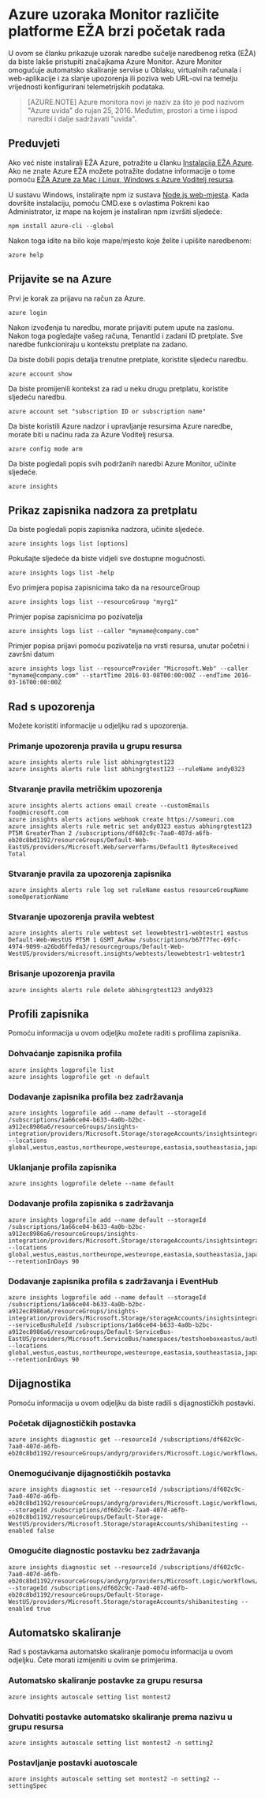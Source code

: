 <properties
    pageTitle="Uzorci Azure EŽA monitora brzi početak rada. | Microsoft Azure"
    description="Primjeri naredbi EŽA za značajke Azure Monitor. Azure Monitor je servis Microsoft Azure koji omogućuje slanje upozorenja, nazovite URL-ovi web na temelju vrijednosti konfigurirani telemetrijskih podataka, i automatsko skaliranje servise u Oblaku, virtualnih računala i web-aplikacije."
    authors="kamathashwin"
    manager="carolz"
    editor=""
    services="monitoring-and-diagnostics"
    documentationCenter="monitoring-and-diagnostics"/>

<tags
    ms.service="monitoring-and-diagnostics"
    ms.workload="na"
    ms.tgt_pltfrm="na"
    ms.devlang="na"
    ms.topic="article"
    ms.date="09/08/2016"
    ms.author="ashwink"/>

# <a name="azure-monitor--cross-platform-cli-quick-start-samples"></a>Azure uzoraka Monitor različite platforme EŽA brzi početak rada

U ovom se članku prikazuje uzorak naredbe sučelje naredbenog retka (EŽA) da biste lakše pristupiti značajkama Azure Monitor. Azure Monitor omogućuje automatsko skaliranje servise u Oblaku, virtualnih računala i web-aplikacije i za slanje upozorenja ili poziva web URL-ovi na temelju vrijednosti konfigurirani telemetrijskih podataka.

>[AZURE.NOTE] Azure monitora novi je naziv za što je pod nazivom "Azure uvida" do rujan 25, 2016. Međutim, prostori a time i ispod naredbi i dalje sadržavati "uvida".


## <a name="prerequisites"></a>Preduvjeti

Ako već niste instalirali EŽA Azure, potražite u članku [Instalacija EŽA Azure](../xplat-cli-install.md). Ako ne znate Azure EŽA možete potražite dodatne informacije o tome pomoću [EŽA Azure za Mac i Linux, Windows s Azure Voditelj resursa](../xplat-cli-azure-resource-manager.md).


U sustavu Windows, instalirajte npm iz sustava [Node.js web-mjesta](https://nodejs.org/). Kada dovršite instalaciju, pomoću CMD.exe s ovlastima Pokreni kao Administrator, iz mape na kojem je instaliran npm izvršiti sljedeće:

```console
npm install azure-cli --global
```

Nakon toga idite na bilo koje mape/mjesto koje želite i upišite naredbenom:

```console
azure help
```

## <a name="log-in-to-azure"></a>Prijavite se na Azure

Prvi je korak za prijavu na račun za Azure.

```console
azure login
```

Nakon izvođenja tu naredbu, morate prijaviti putem upute na zaslonu. Nakon toga pogledajte vašeg računa, TenantId i zadani ID pretplate. Sve naredbe funkcioniraju u kontekstu pretplate na zadano.

Da biste dobili popis detalja trenutne pretplate, koristite sljedeću naredbu.

```console
azure account show
```

Da biste promijenili kontekst za rad u neku drugu pretplatu, koristite sljedeću naredbu.

```console
azure account set "subscription ID or subscription name"
```

Da biste koristili Azure nadzor i upravljanje resursima Azure naredbe, morate biti u načinu rada za Azure Voditelj resursa.

```console
azure config mode arm
```

Da biste pogledali popis svih podržanih naredbi Azure Monitor, učinite sljedeće.

```console
azure insights
```

## <a name="view-audit-logs-for-a-subscription"></a>Prikaz zapisnika nadzora za pretplatu

Da biste pogledali popis zapisnika nadzora, učinite sljedeće.

```console
azure insights logs list [options]
```

Pokušajte sljedeće da biste vidjeli sve dostupne mogućnosti.

```console
azure insights logs list -help
```

Evo primjera popisa zapisnicima tako da na resourceGroup

```console
azure insights logs list --resourceGroup "myrg1"
```

Primjer popisa zapisnicima po pozivatelja

```console
azure insights logs list --caller "myname@company.com"
```

Primjer popisa prijavi pomoću pozivatelja na vrsti resursa, unutar početni i završni datum

```console
azure insights logs list --resourceProvider "Microsoft.Web" --caller "myname@company.com" --startTime 2016-03-08T00:00:00Z --endTime 2016-03-16T00:00:00Z
```

## <a name="work-with-alerts"></a>Rad s upozorenja
Možete koristiti informacije u odjeljku rad s upozorenja.

### <a name="get-alert-rules-in-a-resource-group"></a>Primanje upozorenja pravila u grupu resursa

```console
azure insights alerts rule list abhingrgtest123
azure insights alerts rule list abhingrgtest123 --ruleName andy0323
```

### <a name="create-a-metric-alert-rule"></a>Stvaranje pravila metričkim upozorenja

```console
azure insights alerts actions email create --customEmails foo@microsoft.com
azure insights alerts actions webhook create https://someuri.com
azure insights alerts rule metric set andy0323 eastus abhingrgtest123 PT5M GreaterThan 2 /subscriptions/df602c9c-7aa0-407d-a6fb-eb20c8bd1192/resourceGroups/Default-Web-EastUS/providers/Microsoft.Web/serverfarms/Default1 BytesReceived Total
```

### <a name="create-a-log-alert-rule"></a>Stvaranje pravila za upozorenja zapisnika

```console
azure insights alerts rule log set ruleName eastus resourceGroupName someOperationName
```

### <a name="create-webtest-alert-rule"></a>Stvaranje upozorenja pravila webtest

```console
azure insights alerts rule webtest set leowebtestr1-webtestr1 eastus Default-Web-WestUS PT5M 1 GSMT_AvRaw /subscriptions/b67f7fec-69fc-4974-9099-a26bd6ffeda3/resourcegroups/Default-Web-WestUS/providers/microsoft.insights/webtests/leowebtestr1-webtestr1
```

### <a name="delete-an-alert-rule"></a>Brisanje upozorenja pravila

```console
azure insights alerts rule delete abhingrgtest123 andy0323
```

## <a name="log-profiles"></a>Profili zapisnika
Pomoću informacija u ovom odjeljku možete raditi s profilima zapisnika.

### <a name="get-a-log-profile"></a>Dohvaćanje zapisnika profila

```console
azure insights logprofile list
azure insights logprofile get -n default
```


### <a name="add-a-log-profile-without-retention"></a>Dodavanje zapisnika profila bez zadržavanja

```console
azure insights logprofile add --name default --storageId /subscriptions/1a66ce04-b633-4a0b-b2bc-a912ec8986a6/resourceGroups/insights-integration/providers/Microsoft.Storage/storageAccounts/insightsintegration7777 --locations global,westus,eastus,northeurope,westeurope,eastasia,southeastasia,japaneast,japanwest,northcentralus,southcentralus,eastus2,centralus,australiaeast,australiasoutheast,brazilsouth,centralindia,southindia,westindia
```

### <a name="remove-a-log-profile"></a>Uklanjanje profila zapisnika

```console
azure insights logprofile delete --name default
```

### <a name="add-a-log-profile-with-retention"></a>Dodavanje profila zapisnika s zadržavanja

```console
azure insights logprofile add --name default --storageId /subscriptions/1a66ce04-b633-4a0b-b2bc-a912ec8986a6/resourceGroups/insights-integration/providers/Microsoft.Storage/storageAccounts/insightsintegration7777 --locations global,westus,eastus,northeurope,westeurope,eastasia,southeastasia,japaneast,japanwest,northcentralus,southcentralus,eastus2,centralus,australiaeast,australiasoutheast,brazilsouth,centralindia,southindia,westindia --retentionInDays 90
```

### <a name="add-a-log-profile-with-retention-and-eventhub"></a>Dodavanje zapisnika profila s zadržavanja i EventHub

```console
azure insights logprofile add --name default --storageId /subscriptions/1a66ce04-b633-4a0b-b2bc-a912ec8986a6/resourceGroups/insights-integration/providers/Microsoft.Storage/storageAccounts/insightsintegration7777 --serviceBusRuleId /subscriptions/1a66ce04-b633-4a0b-b2bc-a912ec8986a6/resourceGroups/Default-ServiceBus-EastUS/providers/Microsoft.ServiceBus/namespaces/testshoeboxeastus/authorizationrules/RootManageSharedAccessKey --locations global,westus,eastus,northeurope,westeurope,eastasia,southeastasia,japaneast,japanwest,northcentralus,southcentralus,eastus2,centralus,australiaeast,australiasoutheast,brazilsouth,centralindia,southindia,westindia --retentionInDays 90
```


## <a name="diagnostics"></a>Dijagnostika
Pomoću informacija u ovom odjeljku da biste radili s dijagnostičkih postavki.

### <a name="get-a-diagnostic-setting"></a>Početak dijagnostičkih postavka

```console
azure insights diagnostic get --resourceId /subscriptions/df602c9c-7aa0-407d-a6fb-eb20c8bd1192/resourceGroups/andyrg/providers/Microsoft.Logic/workflows/andy0315logicapp
```

### <a name="disable-a-diagnostic-setting"></a>Onemogućivanje dijagnostičkih postavka

```console
azure insights diagnostic set --resourceId /subscriptions/df602c9c-7aa0-407d-a6fb-eb20c8bd1192/resourceGroups/andyrg/providers/Microsoft.Logic/workflows/andy0315logicapp --storageId /subscriptions/df602c9c-7aa0-407d-a6fb-eb20c8bd1192/resourceGroups/Default-Storage-WestUS/providers/Microsoft.Storage/storageAccounts/shibanitesting --enabled false
```

### <a name="enable-a-diagnostic-setting-without-retention"></a>Omogućite diagnostic postavku bez zadržavanja

```console
azure insights diagnostic set --resourceId /subscriptions/df602c9c-7aa0-407d-a6fb-eb20c8bd1192/resourceGroups/andyrg/providers/Microsoft.Logic/workflows/andy0315logicapp --storageId /subscriptions/df602c9c-7aa0-407d-a6fb-eb20c8bd1192/resourceGroups/Default-Storage-WestUS/providers/Microsoft.Storage/storageAccounts/shibanitesting --enabled true
```


## <a name="autoscale"></a>Automatsko skaliranje
Rad s postavkama automatsko skaliranje pomoću informacija u ovom odjeljku. Ćete morati izmijeniti u ovim se primjerima.

### <a name="get-autoscale-settings-for-a-resource-group"></a>Automatsko skaliranje postavke za grupu resursa

```console
azure insights autoscale setting list montest2
```

### <a name="get-autoscale-settings-by-name-in-a-resource-group"></a>Dohvatiti postavke automatsko skaliranje prema nazivu u grupu resursa

```console
azure insights autoscale setting list montest2 -n setting2
```


### <a name="set-auotoscale-settings"></a>Postavljanje postavki auotoscale

```console
azure insights autoscale setting set montest2 -n setting2 --settingSpec
```
